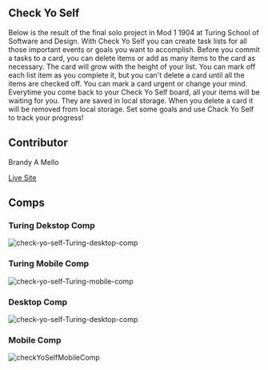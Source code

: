 ## Check Yo Self
Below is the result of the final solo project in Mod 1 1904 at Turing School of Software and Design. With Check Yo Self you can create task lists for all those important events or goals you want to accomplish. Before you commit a tasks to a card, you can delete items or add as many items to the card as necessary. The card will grow with the height of your list. You can mark off each list item as you complete it, but you can't delete a card until all the items are checked off. You can mark a card urgent or change your mind. Everytime you come back to your Check Yo Self board, all your items will be waiting for you. They are saved in local storage. When you delete a card it will be removed from local storage. Set some goals and use Chack Yo Self to track your progress!

## Contributor
Brandy A Mello  

[Live Site](https://brandymello.github.io/Check-Yo-Self2.0/)

## Comps

### Turing Dekstop Comp
![check-yo-self-Turing-desktop-comp](https://user-images.githubusercontent.com/46384968/58929854-346b7a80-8716-11e9-82e6-7c7cba200905.jpg)

### Turing Mobile Comp
![check-yo-self-Turing-mobile-comp](https://user-images.githubusercontent.com/46384968/58929864-3df4e280-8716-11e9-8ea6-d1d73cbc5d07.jpg)

### Desktop Comp
![check-yo-self-Turing-desktop-comp](https://user-images.githubusercontent.com/46384968/58929869-42210000-8716-11e9-807f-055db6b0891c.jpg)

### Mobile Comp
![checkYoSelfMobileComp](https://user-images.githubusercontent.com/46384968/58929945-a47a0080-8716-11e9-849c-bce82e6fcf2a.png)


